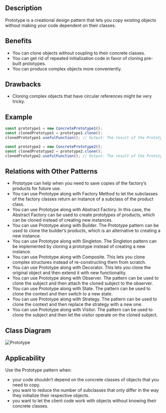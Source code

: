 ## Description
Prototype is a creational design pattern that lets you copy existing objects without making your code dependent on their classes.

## Benefits
- You can clone objects without coupling to their concrete classes.
- You can get rid of repeated initialization code in favor of cloning pre-built prototypes.
- You can produce complex objects more conveniently.

## Drawbacks
- Cloning complex objects that have circular references might be very tricky.

## Example
```typescript
const prototype1 = new ConcretePrototype1();
const clonedPrototype1 = prototype1.clone();
clonedPrototype1.usefulFunction(); // Output: The result of the Prototype1

const prototype2 = new ConcretePrototype2();
const clonedPrototype2 = prototype2.clone();
clonedPrototype2.usefulFunction(); // Output: The result of the Prototype2
```

## Relations with Other Patterns
- Prototype can help when you need to save copies of the factory’s products for future use.
- You can use Prototype along with Factory Method to let the subclasses of the factory classes return an instance of a subclass of the product class.
- You can use Prototype along with Abstract Factory. In this case, the Abstract Factory can be used to create prototypes of products, which can be cloned instead of creating new instances.
- You can use Prototype along with Builder. The Prototype pattern can be used to clone the builder’s products, which is an alternative to creating a new instance.
- You can use Prototype along with Singleton. The Singleton pattern can be implemented by cloning a prototype instead of creating a new instance.
- You can use Prototype along with Composite. This lets you clone complex structures instead of re-constructing them from scratch.
- You can use Prototype along with Decorator. This lets you clone the original object and then extend it with new functionality.
- You can use Prototype along with Observer. The pattern can be used to clone the subject and then attach the cloned subject to the observer.
- You can use Prototype along with State. The pattern can be used to clone the context and then switch to a new state.
- You can use Prototype along with Strategy. The pattern can be used to clone the context and then replace the strategy with a new one.
- You can use Prototype along with Visitor. The pattern can be used to clone the subject and then let the visitor operate on the cloned subject.

## Class Diagram
![Prototype](https://upload.wikimedia.org/wikipedia/commons/1/14/Prototype_UML.svg)

## Applicability
Use the Prototype pattern when:
- your code shouldn’t depend on the concrete classes of objects that you need to copy.
- you want to reduce the number of subclasses that only differ in the way they initialize their respective objects.
- you want to let the client code work with objects without knowing their concrete classes.